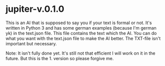 # jupiter-v.0.1.0
This is an AI that is supposed to say you if your text is formal or not. It's written in Python 3 and has some german examples (because I'm german yk) in the text.json file. This file contains the text which the AI. You can do what you want with the text.json file to make the AI better. The TXT-file isn't important but necessary.

Note: 
It isn't fully done yet. It's still not that efficient I will work on it in the future. But this is the 1. version so please forgive me.
